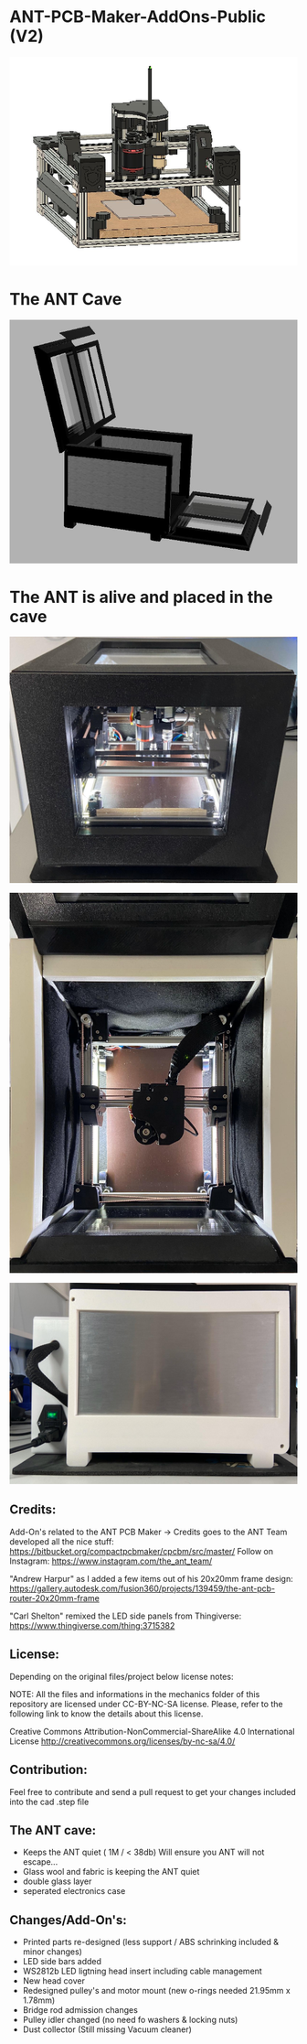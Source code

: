 # ANT-PCB-Maker-AddOns-Public (V2)
![The Ant AddOns](Add-Ons_2.0.JPG)

# The ANT Cave
![The Case](case.JPG)

# The ANT is alive and placed in the cave
![It's alive](The_Ant.jpg)

![It's alive](The_Ant_Top.jpg)

![It's alive](The_Ant_Side.jpg)




## Credits:
Add-On's related to the ANT PCB Maker -> Credits goes to the ANT Team developed all the nice stuff:
https://bitbucket.org/compactpcbmaker/cpcbm/src/master/
Follow on Instagram: https://www.instagram.com/the_ant_team/

"Andrew Harpur" as I added a few items out of his 20x20mm frame design:
https://gallery.autodesk.com/fusion360/projects/139459/the-ant-pcb-router-20x20mm-frame

"Carl Shelton" remixed the LED side panels from Thingiverse:
https://www.thingiverse.com/thing:3715382

## License:  
Depending on the original files/project below license notes:

NOTE: All the files and informations in the mechanics folder of this repository are licensed under CC-BY-NC-SA license.
Please, refer to the following link to know the details about this license.

Creative Commons Attribution-NonCommercial-ShareAlike 4.0 International License
http://creativecommons.org/licenses/by-nc-sa/4.0/

## Contribution:
Feel free to contribute and send a pull request to get your changes included into the cad .step file


## The ANT cave:
* Keeps the ANT quiet ( 1M / < 38db) Will ensure you ANT will not escape... 
* Glass wool and fabric is keeping the ANT quiet
* double glass layer
* seperated electronics case 


## Changes/Add-On's:
* Printed parts re-designed (less support / ABS schrinking included & minor changes)
* LED side bars added
* WS2812b LED ligtning head insert including cable management
* New head cover
* Redesigned pulley's and motor mount (new o-rings needed 21.95mm x 1.78mm)
* Bridge rod admission changes
* Pulley idler changed (no need fo washers & locking nuts)
* Dust collector (Still missing Vacuum cleaner)